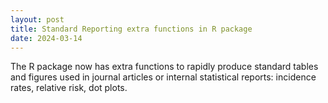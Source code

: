 ```yaml
---
layout: post
title: Standard Reporting extra functions in R package
date: 2024-03-14
---
```


The R package now has extra functions to rapidly produce standard tables and figures used in journal articles or internal statistical reports: incidence rates, relative risk, dot plots.
